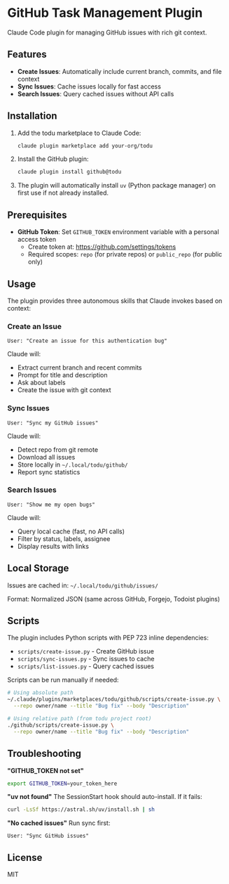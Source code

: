 # GitHub Task Management Plugin

Claude Code plugin for managing GitHub issues with rich git context.

## Features

- **Create Issues**: Automatically include current branch, commits, and file context
- **Sync Issues**: Cache issues locally for fast access
- **Search Issues**: Query cached issues without API calls

## Installation

1. Add the todu marketplace to Claude Code:

   ```bash
   claude plugin marketplace add your-org/todu
   ```

2. Install the GitHub plugin:

   ```bash
   claude plugin install github@todu
   ```

3. The plugin will automatically install `uv` (Python package manager) on first use if not already installed.

## Prerequisites

- **GitHub Token**: Set `GITHUB_TOKEN` environment variable with a personal access token
  - Create token at: <https://github.com/settings/tokens>
  - Required scopes: `repo` (for private repos) or `public_repo` (for public only)

## Usage

The plugin provides three autonomous skills that Claude invokes based on context:

### Create an Issue

```text
User: "Create an issue for this authentication bug"
```

Claude will:

- Extract current branch and recent commits
- Prompt for title and description
- Ask about labels
- Create the issue with git context

### Sync Issues

```text
User: "Sync my GitHub issues"
```

Claude will:

- Detect repo from git remote
- Download all issues
- Store locally in `~/.local/todu/github/`
- Report sync statistics

### Search Issues

```text
User: "Show me my open bugs"
```

Claude will:

- Query local cache (fast, no API calls)
- Filter by status, labels, assignee
- Display results with links

## Local Storage

Issues are cached in: `~/.local/todu/github/issues/`

Format: Normalized JSON (same across GitHub, Forgejo, Todoist plugins)

## Scripts

The plugin includes Python scripts with PEP 723 inline dependencies:

- `scripts/create-issue.py` - Create GitHub issue
- `scripts/sync-issues.py` - Sync issues to cache
- `scripts/list-issues.py` - Query cached issues

Scripts can be run manually if needed:

```bash
# Using absolute path
~/.claude/plugins/marketplaces/todu/github/scripts/create-issue.py \
  --repo owner/name --title "Bug fix" --body "Description"

# Using relative path (from todu project root)
./github/scripts/create-issue.py \
  --repo owner/name --title "Bug fix" --body "Description"
```

## Troubleshooting

**"GITHUB_TOKEN not set"**

```bash
export GITHUB_TOKEN=your_token_here
```

**"uv not found"**
The SessionStart hook should auto-install. If it fails:

```bash
curl -LsSf https://astral.sh/uv/install.sh | sh
```

**"No cached issues"**
Run sync first:

```text
User: "Sync GitHub issues"
```

## License

MIT
